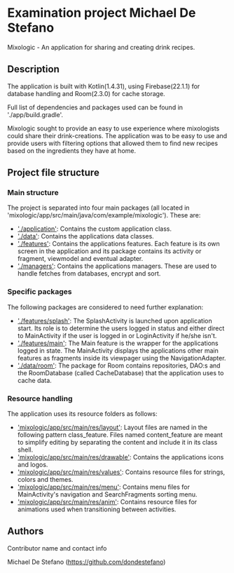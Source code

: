 # Examination project Michael De Stefano

Mixologic - An application for sharing and creating drink recipes.

## Description

The application is built with Kotlin(1.4.31), using Firebase(22.1.1) for database handling and Room(2.3.0) for cache storage.

Full list of dependencies and packages used can be found in './app/build.gradle'.

Mixologic sought to provide an easy to use experience where mixologists could share their drink-creations. The application was to be easy to use and provide users with filtering options that allowed them to find new recipes based on the ingredients they have at home.

## Project file structure

### Main structure
The project is separated into four main packages (all located in 'mixologic/app/src/main/java/com/example/mixologic').
These are:

- ['./application'](https://github.com/dondestefano/mixologic/tree/develop/app/src/main/java/com/example/mixologic/application): Contains the custom application class.
- ['./data'](https://github.com/dondestefano/mixologic/tree/develop/app/src/main/java/com/example/mixologic/data): Contains the applications data classes.
- ['./features'](https://github.com/dondestefano/mixologic/tree/develop/app/src/main/java/com/example/mixologic/features): Contains the applications features. Each feature is its own screen in the application and its package contains its activity or fragment, viewmodel and eventual adapter.
- ['./managers'](https://github.com/dondestefano/mixologic/tree/develop/app/src/main/java/com/example/mixologic/managers): Contains the applications managers. These are used to handle fetches from databases, encrypt and sort.

### Specific packages
The following packages are considered to need further explanation:
- ['./features/splash'](https://github.com/dondestefano/mixologic/tree/develop/app/src/main/java/com/example/mixologic/features/splash): The SplashActivity is launched upon application start. Its role is to determine the users logged in status and either direct to MainActivity if the user is logged in or LoginActivity if he/she isn't.
- ['./features/main'](https://github.com/dondestefano/mixologic/tree/develop/app/src/main/java/com/example/mixologic/features/main): The Main feature is the wrapper for the applications logged in state. The MainActivity displays the applications other main features as fragments inside its viewpager using the NavigationAdapter.
- ['./data/room'](https://github.com/dondestefano/mixologic/tree/develop/app/src/main/java/com/example/mixologic/data/room): The package for Room contains repositories, DAO:s and the RoomDatabase (called CacheDatabase) that the application uses to cache data.

### Resource handling
The application uses its resource folders as follows:
- ['mixologic/app/src/main/res/layout'](https://github.com/dondestefano/mixologic/tree/develop/app/src/main/res/layout): Layout files are named in the following pattern class_feature. Files named content_feature are meant to simplify editing by separating the content and include it in its class shell.
- ['mixologic/app/src/main/res/drawable'](https://github.com/dondestefano/mixologic/tree/develop/app/src/main/res/drawable): Contains the applications icons and logos.
- ['mixologic/app/src/main/res/values'](https://github.com/dondestefano/mixologic/tree/develop/app/src/main/res/values): Contains resource files for strings, colors and themes.
- ['mixologic/app/src/main/res/menu'](https://github.com/dondestefano/mixologic/tree/develop/app/src/main/res/menu): Contains menu files for MainActivity's navigation and SearchFragments sorting menu.
- ['mixologic/app/src/main/res/anim'](https://github.com/dondestefano/mixologic/tree/develop/app/src/main/res/anim): Contains resource files for animations used when transitioning between activities.

## Authors

Contributor name and contact info

Michael De Stefano (https://github.com/dondestefano)
